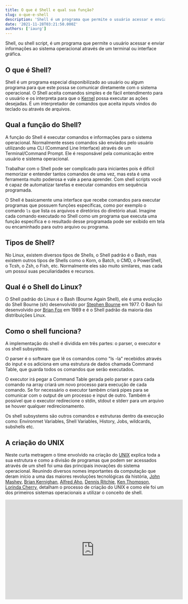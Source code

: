 ```yaml
---
title: O que é Shell e qual sua função?
slug: o-que-e-shell
description: 'Shell é um programa que permite o usuário acessar e enviar informações ao sistema operacional através de um terminal ou interface gráfica.'
date: '2021-11-28T03:21:50.000Z'
authors: ['iaurg']
---
```


Shell, ou shell script, é um programa que permite o usuário acessar e enviar informações ao sistema operacional através de um terminal ou interface gráfica.

## O que é Shell?

Shell é um programa especial disponibilizado ao usuário ou algum programa para que este possa se comunicar diretamente com o sistema operacional. O Shell aceita comandos simples e de fácil entendimento para o usuário e os interpreta para que o [Kernel](/o-que-e-kernel) possa executar as ações desejadas. É um interpretador de comandos que aceita inputs vindos do teclado ou através de arquivos.

## Qual a função do Shell?

A função do Shell é executar comandos e informações para o sistema operacional. Normalmente esses comandos são enviados pelo usuário utilizando uma CLI (Command Line Interface) através de um Terminal/Command Prompt. Ele é responsável pela comunicação entre usuário e sistema operacional.

Trabalhar com o Shell pode ser complicado para iniciantes pois é dificil memorizar e entender tantos comandos de uma vez, mas esta é uma ferramenta muito poderosa e vale a pena aprender. Com shell scripts você é capaz de automatizar tarefas e executar comandos em sequência programada.

O Shell é basicamente uma interface que recebe comandos para executar programas que possuem funções específicas, como por exemplo o comando `ls` que lista os arquivos e diretórios do diretório atual. Imagine cada comando executado no Shell como um programa que executa uma função específica e o resultado desse programada pode ser exibido em tela ou encaminhado para outro arquivo ou programa.

## Tipos de Shell?

No Linux, existem diversos tipos de Shells, o Shell padrão é o Bash, mas existem outros tipos de Shells como o Korn, o Batch, o CMD, o PowerShell, o Tcsh, o Zsh, o Fish, etc. Normalmente eles são muito similares, mas cada um possuí suas peculiaridades e recursos.

## Qual é o Shell do Linux?

O Shell padrão do Linux é o Bash (Bourne Again Shell), ele é uma evolução do Shell Bourne (sh) desenvolvido por [Stephen Bourne](https://en.wikipedia.org/wiki/Stephen_R._Bourne) em 1977. O Bash foi desenvolvido por [Brian Fox](<https://en.wikipedia.org/wiki/Brian_Fox_(computer_programmer)>) em 1989 e é o Shell padrão da maioria das distribuições Linux.

## Como o shell funciona?

A implementação do shell é dividida em três partes: o parser, o executor e os shell subsystems.

O parser é o software que lê os comandos como "ls -la" recebidos através do input e os adiciona em uma estrutura de dados chamada Command Table, que guarda todos os comandos que serão executados.

O executor irá pegar a Command Table gerada pelo parser e para cada comando na array criará um novo processo para execução de cada comando. Se for necessário o executor também criará pipes para se comunicar com o output de um processo e input de outro. Também é possivel que o executor redirecione o stdin, stdout e stderr para um arquivo se houver qualquer redirecionamento.

Os shell subsystems são outros comandos e estruturas dentro da execução como:
Environmet Variables, Shell Variables, History, Jobs, wildcards, subshells etc.

## A criação do UNIX

Neste curta metragem o time envolvido na criação do [UNIX](https://pt.wikipedia.org/wiki/Unix) explica toda a sua estrutura e como a divisão de programas que podem ser acessados através de um shell foi uma das principais inovações do sistema operacional. Reunindo diversos nomes importantes da computação que deram início a uma das maiores revoluções tecnológicas da história, [John Mashey](https://en.wikipedia.org/wiki/John_Mashey), [Brian Kernighan](https://en.wikipedia.org/wiki/Brian_Kernighan), [Alfred Aho](https://pt.wikipedia.org/wiki/Alfred_Aho), [Dennis Ritchie](https://en.wikipedia.org/wiki/Dennis_Ritchie), [Ken Thompson](https://en.wikipedia.org/wiki/Ken_Thompson), [Lorinda Cherry](https://en.wikipedia.org/wiki/Lorinda_Cherry), detalham o processo de criação do UNIX e como ele foi um dos primeiros sistemas operacionais a utilizar o conceito de shell.

<iframe width="560" height="315"
src="https://www.youtube.com/embed/tc4ROCJYbm0"
frameborder="0"
allow="accelerometer; autoplay; encrypted-media; gyroscope; picture-in-picture"
allowfullscreen></iframe>
